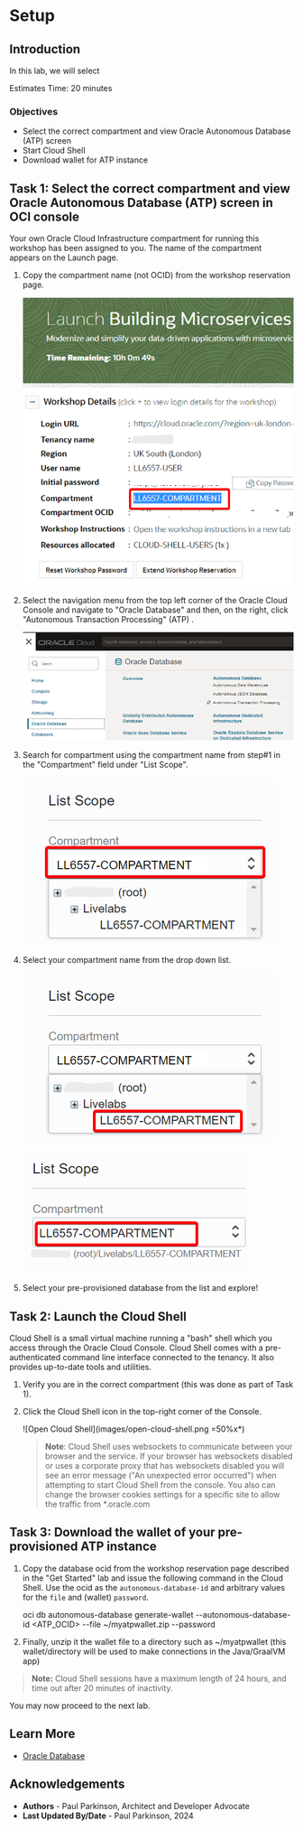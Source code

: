 # Setup

## Introduction

In this lab, we will select

Estimates Time: 20 minutes

### Objectives

* Select the correct compartment and view Oracle Autonomous Database (ATP) screen
* Start Cloud Shell
* Download wallet for ATP instance


## Task 1: Select the correct compartment and view Oracle Autonomous Database (ATP) screen in OCI console

Your own Oracle Cloud Infrastructure compartment for running this workshop has been assigned to you. The name of the compartment appears on the Launch page.

1. Copy the compartment name (not OCID) from the workshop reservation page.

   ![Copy Comp Name](images/copy-comp-name.png " ")

2. Select the navigation menu from the top left corner of the Oracle Cloud Console and navigate to "Oracle Database" and then, on the right, click "Autonomous Transaction Processing" (ATP) .

   ![Select component instances](images/oracledatabase-ociconsole.png " ")

3. Search for compartment using the compartment name from step#1 in the "Compartment" field under "List Scope".

   ![Enter component name](images/enter-comp-name.png " ")

4. Select your compartment name from the drop down list.

   ![Enter component name](images/select-comp-name.png " ")

   ![Enter correct component name](images/correct-comp-name.png " ")

5. Select your pre-provisioned database from the list and explore!



## Task 2: Launch the Cloud Shell

   Cloud Shell is a small virtual machine running a "bash" shell which you access through the Oracle Cloud Console. Cloud Shell comes with a pre-authenticated command line interface connected to the tenancy. It also provides up-to-date tools and utilities.

   1. Verify you are in the correct compartment (this was done as part of Task 1).

   2. Click the Cloud Shell icon in the top-right corner of the Console.

      ![Open Cloud Shell](images/open-cloud-shell.png =50%x*)

      >**Note**: Cloud Shell uses websockets to communicate between your browser and the service. If your browser has websockets disabled or uses a corporate proxy that has websockets disabled you will see an error message ("An unexpected error occurred") when attempting to start Cloud Shell from the console. You also can change the browser cookies settings for a specific site to allow the traffic from *.oracle.com

## Task 3: Download the wallet of your pre-provisioned ATP instance 

   1. Copy the database ocid from the workshop reservation page described in the "Get Started" lab and issue the following command in the Cloud Shell. Use the ocid as the `autonomous-database-id` and arbitrary values for the `file` and (wallet) `password`.

      oci db autonomous-database generate-wallet --autonomous-database-id <ATP_OCID> --file ~/myatpwallet.zip --password <wallet-password>

   2. Finally, unzip it the wallet file to a directory such as ~/myatpwallet (this wallet/directory will be used to make connections in the Java/GraalVM app)

   > **Note:** Cloud Shell sessions have a maximum length of 24 hours, and time out after 20 minutes of inactivity.


You may now proceed to the next lab.

## Learn More

* [Oracle Database](https://bit.ly/mswsdatabase)

## Acknowledgements
* **Authors** - Paul Parkinson, Architect and Developer Advocate
* **Last Updated By/Date** - Paul Parkinson, 2024

